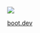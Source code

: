 <p align="left">
  <a href = "https://www.boot.dev/u/divyanshuio">
  <img src="https://api.boot.dev/v1/users/public/08dba7b6-57ec-42d3-a0a7-5911e957505c/thumbnail" >
  </a>
</p>

[boot.dev]("https://www.boot.dev?bannerlord=divyanshuio")
